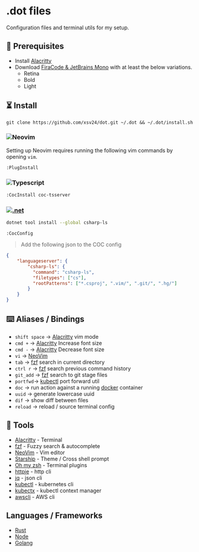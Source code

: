 # .dot files
Configuration files and terminal utils for my setup.

## 🥼 Prerequisites    
- Install [Alacritty](https://github.com/alacritty/alacritty/releases)
- Download [FiraCode & JetBrains Mono](https://www.nerdfonts.com/font-downloads) with at least the below variations.
  - Retina
  - Bold
  - Light
## ⏳ Install 
```
git clone https://github.com/xsv24/dot.git ~/.dot && ~/.dot/install.sh
```
### ![Neovim](https://img.shields.io/badge/Neovim-000000?style=flat-square&logo=neovim&logoColor=57A143)

Setting up Neovim requires running the following vim commands by opening `vim`.

```vim
:PlugInstall
```
### ![Typescript](https://img.shields.io/badge/Typescript_server-000000?style=flat-square&logo=typescript&logoColor=#3178C6) 

```bash
:CocInstall coc-tsserver
```
### [![.net](https://img.shields.io/badge/.NET_server-000000?style=flat-square&logo=csharp&logoColor=white)](https://docs.microsoft.com/en-us/dotnet/core/introduction) 
```bash
dotnet tool install --global csharp-ls
```
```
:CocConfig
```
> Add the following json to the COC config
```json
{
    "languageserver": {
        "csharp-ls": {
          "command": "csharp-ls",
          "filetypes": ["cs"],
          "rootPatterns": ["*.csproj", ".vim/", ".git/", ".hg/"]
        }
    }
}
```

## ⌨️ Aliases / Bindings

- `shift space` → [Alacritty](https://github.com/alacritty/alacritty) vim mode
- `cmd +` → [Alacritty](https://github.com/alacritty/alacritty) Increase font size
- `cmd -` → [Alacritty](https://github.com/alacritty/alacritty) Decrease font size 
- `vi` → [NeoVim](https://neovim.io/)
- `tab` → [fzf](https://github.com/junegunn/fzf) search in current directory
- `ctrl r` → [fzf](https://github.com/junegunn/fzf) search previous command history
- `git_add` →  [fzf](https://github.com/junegunn/fzf) search to git stage files
- `portfwd`→ [kubectl](https://kubernetes.io/docs/reference/kubectl/) port forward util 
- `doc` → run action against a running [docker](https://docs.docker.com/engine/reference/commandline/cli/) container
- `uuid` → generate lowercase uuid
- `dif` → show diff between files
- `reload` → reload / source terminal config 

## 🧰 Tools 
- [Alacritty](https://github.com/alacritty/alacritty) - Terminal
- [fzf](https://github.com/junegunn/fzf) - Fuzzy search & autocomplete
- [NeoVim](https://neovim.io/) - Vim editor
- [Starship](https://starship.rs/) - Theme / Cross shell prompt 
- [Oh my zsh](https://github.com/ohmyzsh/ohmyzsh) - Terminal plugins
- [httpie](https://httpie.io/cli) - http cli
- [jq](https://stedolan.github.io/jq/tutorial/) - json cli
- [kubectl](https://kubernetes.io/docs/reference/kubectl/) - kubernetes cli
- [kubectx](https://github.com/ahmetb/kubectx) - kubectl context manager
- [awscli](https://docs.aws.amazon.com/cli/latest/reference/) - AWS cli

## Languages / Frameworks
- [Rust](https://go.dev/doc/)
- [Node](https://nodejs.org/en/)
- [Golang](https://go.dev/doc/)